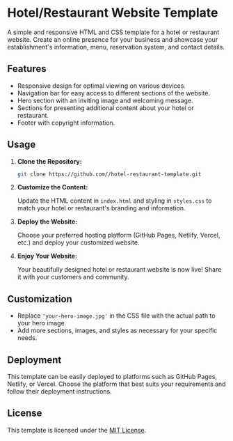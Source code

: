 # Hotel/Restaurant Website Template

A simple and responsive HTML and CSS template for a hotel or restaurant website. Create an online presence for your business and showcase your establishment's information, menu, reservation system, and contact details.

## Features

- Responsive design for optimal viewing on various devices.
- Navigation bar for easy access to different sections of the website.
- Hero section with an inviting image and welcoming message.
- Sections for presenting additional content about your hotel or restaurant.
- Footer with copyright information.

## Usage

1. **Clone the Repository:**

    ```bash
    git clone https://github.com//hotel-restaurant-template.git
    ```

2. **Customize the Content:**

    Update the HTML content in `index.html` and styling in `styles.css` to match your hotel or restaurant's branding and information.

3. **Deploy the Website:**

    Choose your preferred hosting platform (GitHub Pages, Netlify, Vercel, etc.) and deploy your customized website.

4. **Enjoy Your Website:**

    Your beautifully designed hotel or restaurant website is now live! Share it with your customers and community.

## Customization

- Replace `'your-hero-image.jpg'` in the CSS file with the actual path to your hero image.
- Add more sections, images, and styles as necessary for your specific needs.

## Deployment

This template can be easily deployed to platforms such as GitHub Pages, Netlify, or Vercel. Choose the platform that best suits your requirements and follow their deployment instructions.

## License

This template is licensed under the [MIT License](LICENSE).
